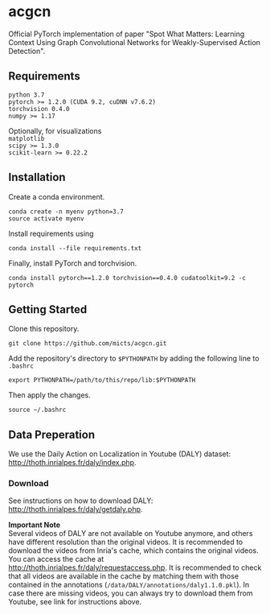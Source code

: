 # acgcn

Official PyTorch implementation of paper "Spot What Matters: Learning Context Using Graph Convolutional Networks for Weakly-Supervised Action Detection".

## Requirements    
`python 3.7`  
`pytorch >= 1.2.0 (CUDA 9.2, cuDNN v7.6.2)`  
`torchvision 0.4.0`    
`numpy >= 1.17`

Optionally, for visualizations    
`matplotlib`    
`scipy >= 1.3.0`       
`scikit-learn >= 0.22.2`     

## Installation

Create a conda environment.

```
conda create -n myenv python=3.7
source activate myenv
```

Install requirements using

```
conda install --file requirements.txt
```

Finally, install PyTorch and torchvision.

```
conda install pytorch==1.2.0 torchvision==0.4.0 cudatoolkit=9.2 -c pytorch
```



## Getting Started

Clone this repository.

``` 
git clone https://github.com/micts/acgcn.git
```

Add the repository's directory to `$PYTHONPATH` by adding the following line to `.bashrc`

```
export PYTHONPATH=/path/to/this/repo/lib:$PYTHONPATH
```

Then apply the changes.

```
source ~/.bashrc
```

## Data Preperation

We use the Daily Action on Localization in Youtube (DALY) dataset: http://thoth.inrialpes.fr/daly/index.php.

### Download

See instructions on how to download DALY: http://thoth.inrialpes.fr/daly/getdaly.php. 

**Important Note**    
Several videos of DALY are not available on Youtube anymore, and others have different resolution than the original videos. It is recommended to download the videos from Inria's cache, which contains the original videos. You can access the cache at http://thoth.inrialpes.fr/daly/requestaccess.php. It is recommended to check that all videos are available in the cache by matching them with those contained in the annotations (`/data/DALY/annotations/daly1.1.0.pkl`). In case there are missing videos, you can always try to download them from Youtube, see link for instructions above.





